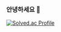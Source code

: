 ### 안녕하세요 👋


[![Solved.ac Profile](http://mazassumnida.wtf/api/v2/generate_badge?boj=sanghyeon2420)](https://solved.ac/sanghyeon2420/)
